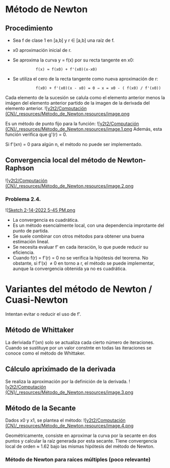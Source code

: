 

# Método de Newton
## Procedimiento

* Sea f de clase 1 en [a,b] y r ∈ [a,b] una raíz de f.
* x0 aproximación inicial de r.
* Se aproxima la curva y = f(x) por su recta tangente en x0:

				f(x) ≈ f(x0) + f'(x0)(x-x0)

* Se utiliza el cero de la recta tangente como nueva aproximación de r:

				f(x0) + f'(x0)(x - x0) = 0 ⇒ x = x0 - ( f(x0) / f'(x0))

Cada elemento de la sucesión se calula como el elemento anterior menos la imágen del elemento anterior partido de la imagen de la derivada del elemento anterior.
![[y2t2/Computación (CN)/_resources/Método_de_Newton.resources/image.png](../../_resources/M%C3%A9todo_de_Newton.resources/image.png)

Es un método de punto fijo para la función:
![[y2t2/Computación (CN)/_resources/Método_de_Newton.resources/image.1.png](../../_resources/M%C3%A9todo_de_Newton.resources/image.1.png)
Además, esta función verifica que g'(r) = 0.

Si f'(xn) = 0 para algún n, el método no puede ser implementado.


## Convergencia local del método de Newton-Raphson

![[y2t2/Computación (CN)/_resources/Método_de_Newton.resources/image.2.png](../../_resources/M%C3%A9todo_de_Newton.resources/image.2.png)


### Problema 2.4.

![[Sketch 2-14-2022 5-45 PM.png](../../_resources/M%C3%A9todo_de_Newton.resources/Sketch%202-14-2022%205-45%20PM.png)


* La convergencia es cuadrática.
* Es un método esencialmente local, con una dependencia improtante del punto de partida.
* Se suele combinar con otros métodos para obtener una buena estimación lineal.
* Se necesita evaluar f' en cada iteración, lo que puede reducir su eficiencia.
* Cuando f(r) = f'(r) = 0 no se verifica la hipótesis del teorema. No obstante, si f'(x)  ≠ 0 en torno a r, el método se puede implementar, aunque la convergencia obtenida ya no es cuadrática.



# Variantes del método de Newton / Cuasi-Newton

Intentan evitar o reducir el uso de f'.


## Método de Whittaker

La deriviada f'(xn) solo se actualiza cada cierto número de iteraciones. Cuando se sustituye por un valor constnte en todas las iteraciones se conoce como el método de Whittaker.


## Cálculo apriximado de la derivada

Se realiza la aproximación por la definición de la derivada.
![[y2t2/Computación (CN)/_resources/Método_de_Newton.resources/image.3.png](../../_resources/M%C3%A9todo_de_Newton.resources/image.3.png)


## Método de la Secante

Dados x0 y x1, se plantea el método:
![[y2t2/Computación (CN)/_resources/Método_de_Newton.resources/image.4.png](../../_resources/M%C3%A9todo_de_Newton.resources/image.4.png)

Geométricamente, consiste en aproximar la curva por la secante en dos puntos y calcular la raíz generada por esta secante.
TIene convergencia local de orden ≈ 1.62 bajo las mismas hipótesis del método de Newton.



### Método de Newton para raíces múltiples (poco relevante)
